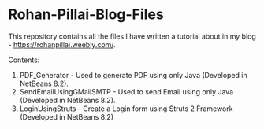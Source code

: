 # Rohan-Pillai-Blog-Files
This repository contains all the files I have written a tutorial about in my blog - https://rohanpillai.weebly.com/.

Contents:
1) PDF_Generator - Used to generate PDF using only Java (Developed in NetBeans 8.2).
2) SendEmailUsingGMailSMTP - Used to send Email using only Java (Developed in NetBeans 8.2).
3) LoginUsingStruts - Create a Login form using Struts 2 Framework (Developed in NetBeans 8.2)
